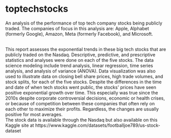 # toptechstocks
An analysis of the performance of top tech company stocks being publicly traded.  The companies of focus in this analysis are: Apple, Alphabet (formerly Google), Amazon, Meta (formerly Facebook), and Microsoft. 

<br>
This report assesses the exponential trends in these big tech stocks that are publicly traded on the Nasdaq. Descriptive, predictive, and prescriptive statistics and analyses were done on each of the five stocks. The data science modeling include trend analysis, linear regression, time series analysis, and analysis of variance (ANOVA). Data visualization was also used to illustrate data on closing bell share prices, high trade volumes, and stock splits, for each of the five stocks. Despite the differences in the time and date of when tech stocks went public, the stocks' prices have seen positive exponential growth over time. This especially was true since the 2010s despite corporate controversial decisions, economic or health crises, or because of competition between these companies that often rely on each other to maximize their profits. Regardless, the changes are usually positive for most averages. 




<br>
The stock data is available through the Nasdaq but also available on this Kaggle site at https://www.kaggle.com/datasets/footballjoe789/us-stock-dataset

<br>


